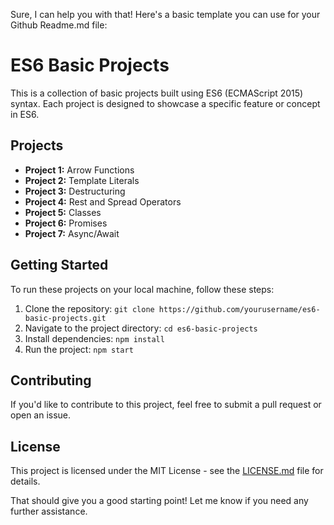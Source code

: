 Sure, I can help you with that! Here's a basic template you can use for your Github Readme.md file:

# ES6 Basic Projects

This is a collection of basic projects built using ES6 (ECMAScript 2015) syntax. Each project is designed to showcase a specific feature or concept in ES6.

## Projects

- **Project 1:** Arrow Functions
- **Project 2:** Template Literals
- **Project 3:** Destructuring
- **Project 4:** Rest and Spread Operators
- **Project 5:** Classes
- **Project 6:** Promises
- **Project 7:** Async/Await

## Getting Started

To run these projects on your local machine, follow these steps:

1. Clone the repository: `git clone https://github.com/yourusername/es6-basic-projects.git`
2. Navigate to the project directory: `cd es6-basic-projects`
3. Install dependencies: `npm install`
4. Run the project: `npm start`

## Contributing

If you'd like to contribute to this project, feel free to submit a pull request or open an issue.

## License

This project is licensed under the MIT License - see the [LICENSE.md](LICENSE.md) file for details.

That should give you a good starting point! Let me know if you need any further assistance.
